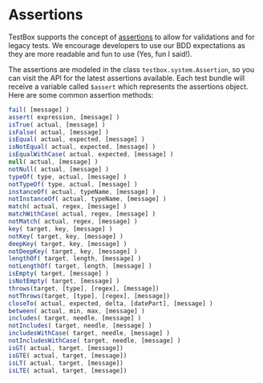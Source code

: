 # Assertions

TestBox supports the concept of [assertions](http://en.wikipedia.org/wiki/Assertion_%28software_development%29) to allow for validations and for legacy tests. We encourage developers to use our BDD expectations as they are more readable and fun to use (Yes, fun I said!). 

The assertions are modeled in the class `testbox.system.Assertion`, so you can visit the API for the latest assertions available. Each test bundle will receive a variable called `$assert` which represents the assertions object. Here are some common assertion methods:

```javascript
fail( [message] )
assert( expression, [message] )
isTrue( actual, [message] )
isFalse( actual, [message] )
isEqual( actual, expected, [message] )
isNotEqual( actual, expected, [message] )
isEqualWithCase( actual, expected, [message] )
null( actual, [message] )
notNull( actual, [message] )
typeOf( type, actual, [message] )
notTypeOf( type, actual, [message] )
instanceOf( actual, typeName, [message] )
notInstanceOf( actual, typeName, [message] )
match( actual, regex, [message] )
matchWithCase( actual, regex, [message] )
notMatch( actual, regex, [message] )
key( target, key, [message] )
notKey( target, key, [message] )
deepKey( target, key, [message] )
notDeepKey( target, key, [message] )
lengthOf( target, length, [message] )
notLengthOf( target, length, [message] )
isEmpty( target, [message] )
isNotEmpty( target, [message] )
throws(target, [type], [regex], [message])
notThrows(target, [type], [regex], [message])
closeTo( actual, expected, delta, [datePart], [message] )
between( actual, min, max, [message] )
includes( target, needle, [message] )
notIncludes( target, needle, [message] )
includesWithCase( target, needle, [message] )
notIncludesWithCase( target, needle, [message] )
isGT( actual, target, [message])
isGTE( actual, target, [message])
isLT( actual, target, [message])
isLTE( actual, target, [message])
```

